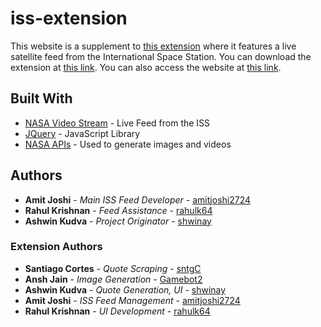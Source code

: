 # iss-extension

This website is a supplement to [this extension](https://github.com/rahulk64/iss-extension) where it features a live satellite feed from the International Space Station. You can download the extension at [this link](https://chrome.google.com/webstore/detail/i-need-some-space/pnfnlobicflcdpdgggjmfdpodnpmepgg). You can also access the website at [this link](https://iss-extension.github.io/iss-stream/).

## Built With

* [NASA Video Stream](https://www.youtube.com/embed/UQt2iLKqBbI?rel=0&modestbranding=1&autohide=1&showinfo=0&controls=0&autoplay=1&mode=opaque&autohide=1&showinfo=0&wmode=transparent&disablekb=1) - Live Feed from the ISS
* [JQuery](https://jquery.com/) - JavaScript Library
* [NASA APIs](https://api.nasa.gov/) - Used to generate images and videos

## Authors

* **Amit Joshi** - *Main ISS Feed Developer* - [amitjoshi2724](https://github.com/amitjoshi2724)
* **Rahul Krishnan** - *Feed Assistance* - [rahulk64](https://github.com/rahulk64)
* **Ashwin Kudva** - *Project Originator* - [shwinay](https://github.com/shwinay)

### Extension Authors

* **Santiago Cortes** - *Quote Scraping* - [sntgC](https://github.com/sntgC)
* **Ansh Jain** - *Image Generation* - [Gamebot2](https://github.com/Gamebot2)
* **Ashwin Kudva** - *Quote Generation, UI* - [shwinay](https://github.com/shwinay)
* **Amit Joshi** - *ISS Feed Management* - [amitjoshi2724](https://github.com/amitjoshi2724)
* **Rahul Krishnan** - *UI Development* - [rahulk64](https://github.com/rahulk64)
